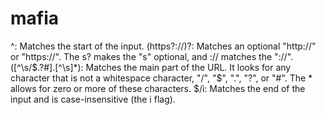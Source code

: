 # mafia

^: Matches the start of the input.
(https?:\/\/)?: Matches an optional "http://" or "https://". The s? makes the "s" optional, and :\/\/ matches the "://".
([^\s/$.?#].[^\s]*): Matches the main part of the URL. It looks for any character that is not a whitespace character, "/", "$", ".", "?", or "#". The * allows for zero or more of these characters.
$/i: Matches the end of the input and is case-insensitive (the i flag).
